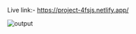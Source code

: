 Live link:- https://project-4fsjs.netlify.app/

![output](https://github.com/ssrishi/Full-stack-javascript/assets/110768656/6f6ce1b8-45d0-421b-a5a3-325c165df8f3)

